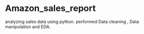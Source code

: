 # Amazon_sales_report
analyzing sales data using python.
performed Data cleaning , Data manipulation and EDA.
